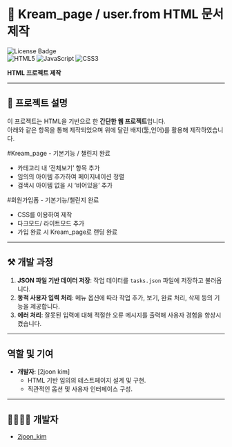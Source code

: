 # 📝 Kream_page / user.from HTML 문서 제작

![License Badge](https://img.shields.io/badge/license-MIT-blue)  
![HTML5](https://img.shields.io/badge/html5-%23E34F26.svg?style=for-the-badge&logo=html5&logoColor=white)
![JavaScript](https://img.shields.io/badge/javascript-%23323330.svg?style=for-the-badge&logo=javascript&logoColor=%23F7DF1E)
![CSS3](https://img.shields.io/badge/css3-%231572B6.svg?style=for-the-badge&logo=css3&logoColor=white)

**HTML 프로젝트 제작**

---

## 📖 프로젝트 설명  
이 프로젝트는 HTML을 기반으로 한 **간단한 웹 프로젝트**입니다.  
아래와 같은 항목을 통해 제작되었으며 위에 달린 배지(툴,언어)를 활용해 제작하였습니다.

#Kream_page - 기본기능 / 챌린지 완료
  - 카테고리 내 ‘전체보기’ 항목 추가
  - 임의의 아이템 추가하여 페이지네이션 정렬
  - 검색시 아이템 없을 시 ‘비어있음’ 추가

#회원가입폼 - 기본기능/챌린지 완료
  - CSS를 이용하여 제작
  - 다크모드/ 라이트모드 추가
  - 가입 완료 시 Kream_page로 랜딩 완료

---

## ⚒ 개발 과정  

1. **JSON 파일 기반 데이터 저장**: 작업 데이터를 `tasks.json` 파일에 저장하고 불러옵니다.  
2. **동적 사용자 입력 처리**: 메뉴 옵션에 따라 작업 추가, 보기, 완료 처리, 삭제 등의 기능을 제공합니다.  
3. **에러 처리**: 잘못된 입력에 대해 적절한 오류 메시지를 출력해 사용자 경험을 향상시켰습니다.  

---

## 역할 및 기여  

- **개발자**: [2joon kim]  
    - HTML 기반 임의의 테스트페이지 설계 및 구현.    
    - 직관적인 옵션 및 사용자 인터페이스 구성.  

---

## 👨‍👩‍👧‍👦 개발자  

- [2joon_kim](https://github.com/2joonkim) 
